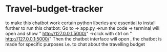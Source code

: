# Travel-budget-tracker
to make this chatbot work certain python liberies are essential to install
further to run this chatbot: Go to -> app.py ->run the code -> terminal will open and show " http://127.0.0.1:5000/" ->click with ctrl on " http://127.0.0.1:5000/"
Then the chatbot interface will open , the chatbot is made for specific purposes i.e. to chat about the travelling budget
